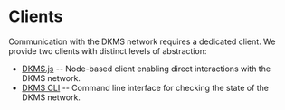 # Clients

Communication with the DKMS network requires a dedicated client. We provide two clients with distinct levels of abstraction:

- [DKMS.js](https://www.npmjs.com/package/dkms) -- Node-based client enabling direct interactions with the DKMS network.
- [DKMS CLI](https://github.com/THCLab/dkms-bin) -- Command line interface for checking the state of the DKMS network.
